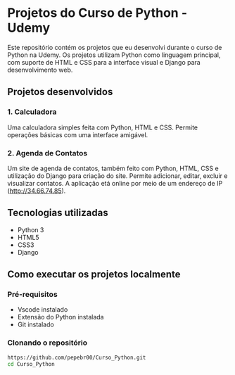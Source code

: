 # Projetos do Curso de Python - Udemy

Este repositório contém os projetos que eu desenvolvi durante o curso de Python na Udemy. Os projetos utilizam Python como linguagem principal, com suporte de HTML e CSS para a interface visual e Django para desenvolvimento web.

## Projetos desenvolvidos

### 1. Calculadora 
Uma calculadora simples feita com Python, HTML e CSS. Permite operações básicas com uma interface amigável.

### 2. Agenda de Contatos 
Um site de agenda de contatos, também feito com Python, HTML, CSS e utilização do Django para criação do site. Permite adicionar, editar, excluir e visualizar contatos. A aplicação etá online por meio de um endereço de IP (http://34.66.74.85).

## Tecnologias utilizadas

- Python 3
- HTML5
- CSS3
- Django

## Como executar os projetos localmente

### Pré-requisitos

- Vscode instalado 
- Extensão do Python instalada
- Git instalado

### Clonando o repositório

```bash
https://github.com/pepebr00/Curso_Python.git
cd Curso_Python
